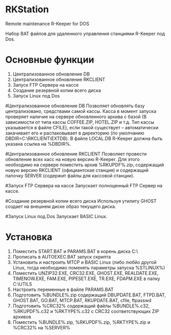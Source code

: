 RKStation
=========

Remote maintenance R-Keeper for DOS

Набор BAT файлов для удаленного управления станциями R-Keeper под Dos.

Основные функции
================
1.	Централизованное обновление DB
2.	Централизованное обновление RKCLIENT
3.	Запуск FTP Сервера на кассе
4.	Создание резервной копии всего диска
5.	Запуск Linux под Dos

#Централизованное обновление DB
Позволяет обновлять базу централизовано, средствами самой кассы. Касса в момент запуска проверяет наличие на сервере обновленного архива с базой (В зависимости от типа кассы COFFEE.ZIP, HOTEL.ZIP и т.д. Тип кассы указывается в файле CFILE), если такой существует – автоматически закачивает его и распаковывает в директорию (по умолчанию DBDIR=C:\RKCLIENT\EXTDB).
В файле LOCAL.DB R-Keeper должна быть указана ссылка на %DBDIR%.

#Централизованное обновление RKCLIENT
Позволяет провести обновление всех касс на новую версию R-Keeper. Для этого необходимо на сервере поместить архив %RKUPDF%.zip, содержащий новую версию RKCLIENT (официантская станция) и содержащий папочку SERVER (содержит файлы для кассовой станции).

#Запуск FTP Сервера на кассе
Запускает полноценный FTP Сервер на кассе.

#Создание резервной копии всего диска
Используя утилиту GHOST создает на внешнем диске образ текущего диска.

#Запуск Linux под Dos
Запускает BASIC Linux.

Установка
=========
1.	Поместить START.BAT и PARAMS.BAT в корень диска C:\
2.	Прописать в AUTOEXEC.BAT запуск скрипта
3.	Установить и настроить MTCP и BASIC Linux (либо любйо другой Linux, тогда необходимо поменять параметры запуска %STLINUX%)
4.	Поместить UNZIP32.EXE, CRC32.EXE, GHOST.EXE, REALDATE.EXE, TIMENOW.EXE, FAM.EXE, PIPESET.EXE, TR.EXE, FDAPM.EXE в папку C:\UTILS
5.	Настроить переменные в файле PARAMS.BAT
6.	Подготовить %BUNDLE%.zip содержащий DBUPDATE.BAT, FTPD.BAT, GHOST.BAT, GO.BAT, MTCP.BAT, RKUPDATE.BAT, cfile, ftpasswd
7.	Подготовить %CRC32% содержащий файлы %BUNDLE%.c32, %RKUPDF%.c32 и %RKTYPE%.c32 с CRC32 соответствующих ZIP архивов
8.	Поместить %BUNDLE%.zip, %RKUPDF%.zip, %RKTYPE%.zip и %CRC32% на %SERVER%
